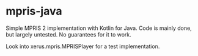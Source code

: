 # mpris-java

Simple MPRIS 2 implementation with Kotlin for Java. 
Code is mainly done, but largely untested. No guarantees for it to work.

Look into xerus.mpris.MPRISPlayer for a test implementation.
